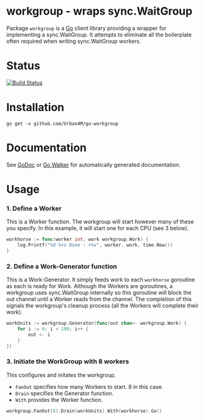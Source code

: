 workgroup - wraps sync.WaitGroup
=======================================

Package `workgroup` is a [Go](http://golang.org) client library providing a wrapper for implementing a sync.WaitGroup. It attempts to eliminate all the boilerplate often required when writing sync.WaitGroup workers.

# Status

[![Build Status](https://travis-ci.org/Urban4M/go-workgroup.png?branch=master)](https://travis-ci.org/Urban4M/go-workgroup)


# Installation

```
go get -v github.com/Urban4M/go-workgroup
```


# Documentation

See [GoDoc](http://godoc.org/github.com/Urban4M/go-workgroup) or [Go Walker](http://gowalker.org/github.com/Urban4M/go-workgroup) for automatically generated documentation.


# Usage

### 1. Define a Worker

This is a Worker function. The workgroup will start however many of these you specify. In this example, it will start one for each CPU (see 3 below).

```go
workhorse := func(worker int, work workgroup.Work) {
	log.Printf("%d %+v Done : +%v", worker, work, time.Now())
}
```

### 2. Define a Work-Generator function

This is a Work-Generator. It simply feeds work to each `workhorse` goroutine as each is ready for Work. Although the Workers are goroutines, a workgroup uses sync.WaitGroup internally so this goroutine will block the out channel until a Worker reads from the channel. The completion of this signals the workgroup's cleanup process (all the Workers will complete their work).

```go
workUnits := workgroup.Generator(func(out chan<- workgroup.Work) {
	for i := 0; i < 100; i++ {
		out <- i
	}
})
```

### 3. Initiate the WorkGroup with 8 workers

This configures and initates the workgroup.
- `FanOut` specifies how many Workers to start. 8 in this case.
- `Drain` specifies the Generator function.
- `With` provides the Worker function.

```go
workgroup.FanOut(8).Drain(workUnits).With(workhorse).Go()
```

